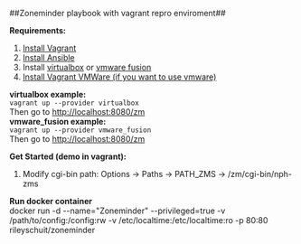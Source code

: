 ##Zoneminder playbook with vagrant repro enviroment##
  
**Requirements:**  
1. [Install Vagrant](https://www.vagrantup.com/docs/installation/)  
2. [Install Ansible](http://docs.ansible.com/ansible/intro_installation.html)  
3. Install [virtualbox](https://www.virtualbox.org/wiki/Downloads) or [vmware fusion](http://www.vmware.com/products/fusion.html)  
4. [Install Vagrant VMWare (if you want to use vmware)](https://www.vagrantup.com/vmware/)  

**virtualbox example:**  
```vagrant up --provider virtualbox```  
Then go to [http://localhost:8080/zm](http://localhost:8080/zm)  
**vmware_fusion example:**  
```vagrant up --provider vmware_fusion```  
Then go to [http://localhost:8080/zm](http://localhost:8080/zm)  
  
**Get Started (demo in vagrant):**  
1. Modify cgi-bin path: Options -> Paths -> PATH_ZMS -> /zm/cgi-bin/nph-zms  
  
**Run docker container**  
docker run -d --name="Zoneminder" --privileged=true -v /path/to/config:/config:rw -v /etc/localtime:/etc/localtime:ro -p 80:80 rileyschuit/zoneminder  

